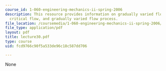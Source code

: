 ```yaml
---
course_id: 1-060-engineering-mechanics-ii-spring-2006
description: This resource provides information on gradually varied flow profiles,
  critical flow, and gradually varied flow process.
file_location: /coursemedia/1-060-engineering-mechanics-ii-spring-2006/fcd9766c90f5a533de96c18c587dd706_lecture30.pdf
file_type: application/pdf
layout: pdf
title: lecture30.pdf
type: course
uid: fcd9766c90f5a533de96c18c587dd706

---
```

None